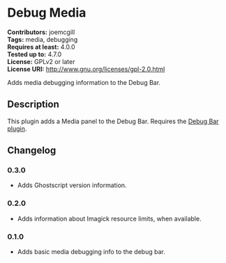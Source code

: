 # Debug Media #
**Contributors:** joemcgill  
**Tags:** media, debugging  
**Requires at least:** 4.0.0  
**Tested up to:** 4.7.0  
**License:** GPLv2 or later  
**License URI:** http://www.gnu.org/licenses/gpl-2.0.html  

Adds media debugging information to the Debug Bar.

## Description ##

This plugin adds a Media panel to the Debug Bar. Requires the [Debug Bar plugin](https://wordpress.org/plugins/debug-bar/).


## Changelog ##

### 0.3.0 ###
* Adds Ghostscript version information.

### 0.2.0 ###
* Adds information about Imagick resource limits, when available.

### 0.1.0 ###
* Adds basic media debugging info to the debug bar.
